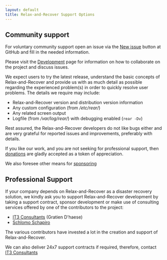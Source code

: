 ```yaml
---
layout: default
title: Relax-and-Recover Support Options
---
```

## Community support

For voluntary community support open an issue via the
[New issue](http://github.com/rear/rear/issues)
button at GitHub and fill in the needed information.

Please visit the [Development](/development/) page for information on
how to collaborate on the project and discuss issues.

We expect users to try the latest release, understand the basic concepts of
Relax-and-Recover and provide us with as much detail as possible regarding
the experienced problem(s) in order to quickly resolve user problems.
The details we require may include:

- Relax-and-Recover version and distribution version information
- Any custom configuration (from */etc/rear/*)
- Any related screen output
- Logfile (from */var/log/rear/*) with debugging enabled (```rear -Dv```)

Rest assured, the Relax-and-Recover developers do not like bugs either
and are very grateful for reported issues and improvements, preferably
with details.

If you like our work, and you are not seeking for professional support,
then [donations](https://www.paypal.com/cgi-bin/webscr?item_name=Donation+to+Relax+and+Recover&cmd=_donations&business=gratien.dhaese%40gmail.com)
are gladly accepted as a token of appreciation.

We also foresee other means for [sponsoring](sponsors)

## Professional Support

If your company depends on Relax-and-Recover as a disaster recovery solution,
we kindly ask you to support Relax-and-Recover development by taking a support
contract, sponsor development or make use of consulting services offered by
one of the contributors to the project:

 - [IT3 Consultants](http://www.it3.be/) (Gratien D'haese)
 - [Schlomo Schapiro](http://consulting.schlomo.schapiro.org/)

The various contributors have invested a lot in the creation and support
of Relax-and-Recover.

We can also deliver 24x7 support contracts if required, therefore, contact
[IT3 Consultants](http://www.it3.be/rear-support/)

